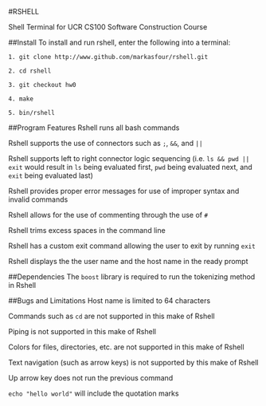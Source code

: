 #RSHELL 

Shell Terminal for UCR CS100 Software Construction Course


##Install
To install and run rshell, enter the following into a terminal: 

```
1. git clone http://www.github.com/markasfour/rshell.git

2. cd rshell

3. git checkout hw0

4. make

5. bin/rshell
```

##Program Features
Rshell runs all bash commands

Rshell supports the use of connectors such as ```;```, ```&&```, and ```||```

Rshell supports left to right connector logic sequencing (i.e. ```ls && pwd || exit``` would result in ```ls``` being evaluated first, ```pwd``` being evaluated next, and ```exit``` being evaluated last) 

Rshell provides proper error messages for use of improper syntax and invalid commands

Rshell allows for the use of commenting through the use of ```#```

Rshell trims excess spaces in the command line

Rshell has a custom exit command allowing the user to exit by running ```exit``` 

Rshell displays the the user name and the host name in the ready prompt

##Dependencies
The ```boost``` library is required to run the tokenizing method in Rshell


##Bugs and Limitations
Host name is limited to 64 characters

Commands such as ```cd``` are not supported in this make of Rshell

Piping is not supported in this make of Rshell

Colors for files, directories, etc. are not supported in this make of Rshell

Text navigation (such as arrow keys) is not supported by this make of Rshell

Up arrow key does not run the previous command

```echo "hello world"``` will include the quotation marks

